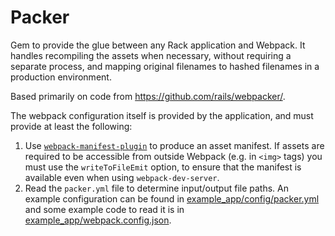 # Packer

Gem to provide the glue between any Rack application and Webpack. It handles recompiling the assets when necessary, without requiring a separate process, and mapping original filenames to hashed filenames in a production environment.

Based primarily on code from https://github.com/rails/webpacker/.

The webpack configuration itself is provided by the application, and must provide at least the following:

1. Use [`webpack-manifest-plugin`](https://github.com/danethurber/webpack-manifest-plugin) to produce an asset manifest. If assets are required to be accessible from outside Webpack (e.g. in `<img>` tags) you must use the `writeToFileEmit` option, to ensure that the manifest is available even when using `webpack-dev-server`.
2. Read the `packer.yml` file to determine input/output file paths. An example configuration can be found in [example_app/config/packer.yml](example_app/config/packer.yml) and some example code to read it is in [example_app/webpack.config.json](example_app/webpack.config.json).
